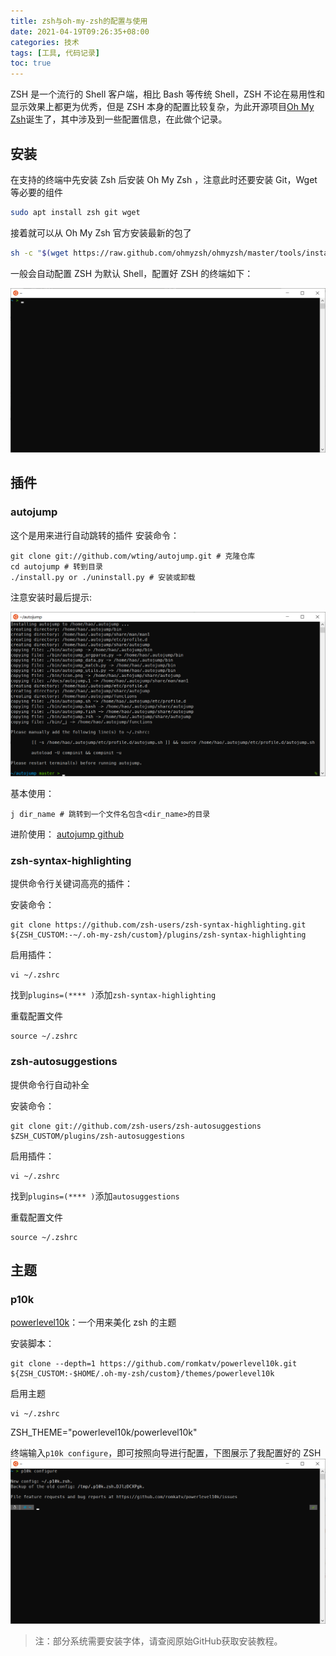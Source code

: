 ```yaml
---
title: zsh与oh-my-zsh的配置与使用
date: 2021-04-19T09:26:35+08:00
categories: 技术
tags: [工具, 代码记录]
toc: true
---
```


ZSH 是一个流行的 Shell 客户端，相比 Bash 等传统 Shell，ZSH 不论在易用性和显示效果上都更为优秀，但是 ZSH 本身的配置比较复杂，为此开源项目[Oh My Zsh](https://ohmyz.sh/)诞生了，其中涉及到一些配置信息，在此做个记录。

<!-- more -->

## 安装

在支持的终端中先安装 Zsh 后安装 Oh My Zsh ，注意此时还要安装 Git，Wget 等必要的组件

```bash
sudo apt install zsh git wget
```

接着就可以从 Oh My Zsh 官方安装最新的包了

```bash
sh -c "$(wget https://raw.github.com/ohmyzsh/ohmyzsh/master/tools/install.sh -O -)"
```

一般会自动配置 ZSH 为默认 Shell，配置好 ZSH 的终端如下：

![初步配置好的Zsh](https://raw.githubusercontent.com/Waynehfut/blog/img/img20210422100017.png)

## 插件

### autojump

这个是用来进行自动跳转的插件
安装命令：

```shell
git clone git://github.com/wting/autojump.git # 克隆仓库
cd autojump # 转到目录
./install.py or ./uninstall.py # 安装或卸载
```

注意安装时最后提示:

![手动修改提示](https://raw.githubusercontent.com/Waynehfut/blog/img/img20210422100851.png)

基本使用：

```shell
j dir_name # 跳转到一个文件名包含<dir_name>的目录
```

进阶使用：
[autojump github](https://github.com/wting/autojump)

### zsh-syntax-highlighting

提供命令行关键词高亮的插件：

安装命令：

```shell
git clone https://github.com/zsh-users/zsh-syntax-highlighting.git ${ZSH_CUSTOM:-~/.oh-my-zsh/custom}/plugins/zsh-syntax-highlighting
```

启用插件：

```shell
vi ~/.zshrc
```

找到`plugins=(**** )`添加`zsh-syntax-highlighting`

重载配置文件

```shell
source ~/.zshrc
```

### zsh-autosuggestions

提供命令行自动补全

安装命令：

```shell
git clone git://github.com/zsh-users/zsh-autosuggestions $ZSH_CUSTOM/plugins/zsh-autosuggestions
```

启用插件：

```shell
vi ~/.zshrc
```

找到`plugins=(**** )`添加`autosuggestions`

重载配置文件

```shell
source ~/.zshrc
```

## 主题

### p10k

[powerlevel10k](https://github.com/romkatv/powerlevel10k)：一个用来美化 zsh 的主题

安装脚本：

```shell
git clone --depth=1 https://github.com/romkatv/powerlevel10k.git ${ZSH_CUSTOM:-$HOME/.oh-my-zsh/custom}/themes/powerlevel10k
```

启用主题

```shell
vi ~/.zshrc
```

ZSH_THEME="powerlevel10k/powerlevel10k"

终端输入`p10k configure`，即可按照向导进行配置，下图展示了我配置好的 ZSH
![配置好的p10k](https://raw.githubusercontent.com/Waynehfut/blog/img/img20210422102000.png)

> 注：部分系统需要安装字体，请查阅原始GitHub获取安装教程。
